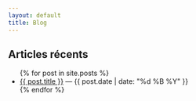 ```yaml
---
layout: default
title: Blog
---
```


<h2>Articles récents</h2>
<ul>
  {% for post in site.posts %}
    <li>
      <a href="{{ post.url }}">{{ post.title }}</a> — {{ post.date | date: "%d %B %Y" }}
    </li>
  {% endfor %}
</ul>
